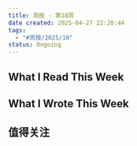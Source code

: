 ```yaml
---
title: 周报 - 第18周
date created: 2025-04-27 22:20:44
tags:
  - "#周报/2025/18"
status: Ongoing
---
```


## What I Read This Week

## What I Wrote This Week

## 值得关注
